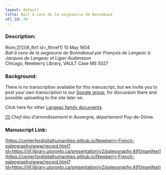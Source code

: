 ```yaml
---
layout: default
title: Bail à cens de la seigneurie de Bonnabaud
utl_id: 34
---
```


### Description:

Riom,<a id="_ftnref1 name=_ftnref1 title=">[[1]](#_ftn1 id=_ftnref1)</a> 10 May 1604<br>
_Bail à cens de la seigneurie de Bonnabaud par François de Langeac à Jacques de Langeac et Ligier Audansson_<br>
Chicago, Newberry Library, VAULT Case MS 5027

### Background:

There is no transcription available for this manuscript, but we invite you to post your own transcription to our [Google group](https://paleography.library.utoronto.ca/content/group-work), for discussion there and possible uploading to the site later on.

Click here for other [Langeac family documents](https://paleography.library.utoronto.ca/islandora/search/catch_all_fields_mt%3A%28Langeac%29?f%5b0%5d=-entity_type%3A%22node%22&sort=mods_originInfo_qualifier_approximate_dateIssued_s%20asc).

<a id="_ftn1">[[1]](#_ftnref1)</a> _Chef-lieu d’arrondissement_ in Auvergne, _département_ Puy-de-Dôme. 

### Manuscript Link:

[https://centerfordigitalhumanities.github.io/Newberry-French-paleography/www/record.html?id=https://iiif.library.utoronto.ca/presentation/v2/paleography:491/manifest](https://centerfordigitalhumanities.github.io/Newberry-French-paleography/www/record.html?id=https://iiif.library.utoronto.ca/presentation/v2/paleography:491/manifest)
